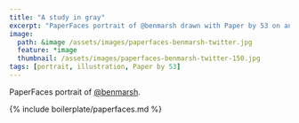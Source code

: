 ```yaml
---
title: "A study in gray"
excerpt: "PaperFaces portrait of @benmarsh drawn with Paper by 53 on an iPad."
image: 
  path: &image /assets/images/paperfaces-benmarsh-twitter.jpg 
  feature: *image
  thumbnail: /assets/images/paperfaces-benmarsh-twitter-150.jpg
tags: [portrait, illustration, Paper by 53]
---
```


PaperFaces portrait of [@benmarsh](http://twitter.com/benmarsh).

{% include boilerplate/paperfaces.md %}
